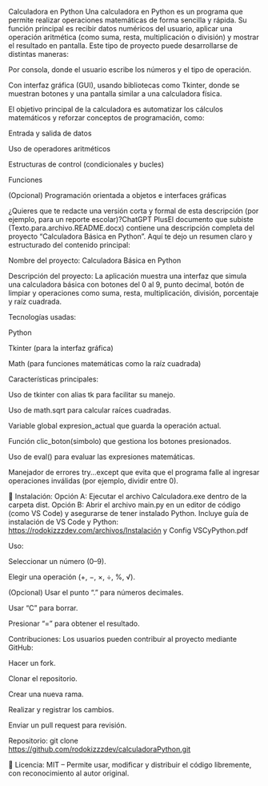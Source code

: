 Calculadora en Python
Una calculadora en Python es un programa que permite realizar operaciones matemáticas de forma sencilla y rápida. Su función principal es recibir datos numéricos del usuario, aplicar una operación aritmética (como suma, resta, multiplicación o división) y mostrar el resultado en pantalla.
Este tipo de proyecto puede desarrollarse de distintas maneras:


Por consola, donde el usuario escribe los números y el tipo de operación.


Con interfaz gráfica (GUI), usando bibliotecas como Tkinter, donde se muestran botones y una pantalla similar a una calculadora física.


El objetivo principal de la calculadora es automatizar los cálculos matemáticos y reforzar conceptos de programación, como:


Entrada y salida de datos


Uso de operadores aritméticos


Estructuras de control (condicionales y bucles)


Funciones


(Opcional) Programación orientada a objetos e interfaces gráficas



¿Quieres que te redacte una versión corta y formal de esta descripción (por ejemplo, para un reporte escolar)?ChatGPT PlusEl documento que subiste (Texto.para.archivo.README.docx) contiene una descripción completa del proyecto “Calculadora Básica en Python”.
Aquí te dejo un resumen claro y estructurado del contenido principal:

 Nombre del proyecto:
Calculadora Básica en Python

 Descripción del proyecto:
La aplicación muestra una interfaz que simula una calculadora básica con botones del 0 al 9, punto decimal, botón de limpiar y operaciones como suma, resta, multiplicación, división, porcentaje y raíz cuadrada.

 Tecnologías usadas:


Python


Tkinter (para la interfaz gráfica)


Math (para funciones matemáticas como la raíz cuadrada)



 Características principales:


Uso de tkinter con alias tk para facilitar su manejo.


Uso de math.sqrt para calcular raíces cuadradas.


Variable global expresion_actual que guarda la operación actual.


Función clic_boton(simbolo) que gestiona los botones presionados.


Uso de eval() para evaluar las expresiones matemáticas.


Manejador de errores try...except que evita que el programa falle al ingresar operaciones inválidas (por ejemplo, dividir entre 0).



🚀 Instalación:
Opción A: Ejecutar el archivo Calculadora.exe dentro de la carpeta dist.
Opción B: Abrir el archivo main.py en un editor de código (como VS Code) y asegurarse de tener instalado Python.
Incluye guía de instalación de VS Code y Python:
https://rodokizzzdev.com/archivos/Instalación y Config VSCyPython.pdf

 Uso:


Seleccionar un número (0–9).


Elegir una operación (+, −, ×, ÷, %, √).


(Opcional) Usar el punto “.” para números decimales.


Usar “C” para borrar.


Presionar “=” para obtener el resultado.



 Contribuciones:
Los usuarios pueden contribuir al proyecto mediante GitHub:


Hacer un fork.


Clonar el repositorio.


Crear una nueva rama.


Realizar y registrar los cambios.


Enviar un pull request para revisión.


Repositorio:
git clone https://github.com/rodokizzzdev/calculadoraPython.git


📜 Licencia:
MIT – Permite usar, modificar y distribuir el código libremente, con reconocimiento al autor original.
